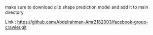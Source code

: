 make sure to download dlib shape prediction model and add it to main directory 

Link : https://github.com/Abdelrahman-Amr2182003/facebook-group-crawler.git

